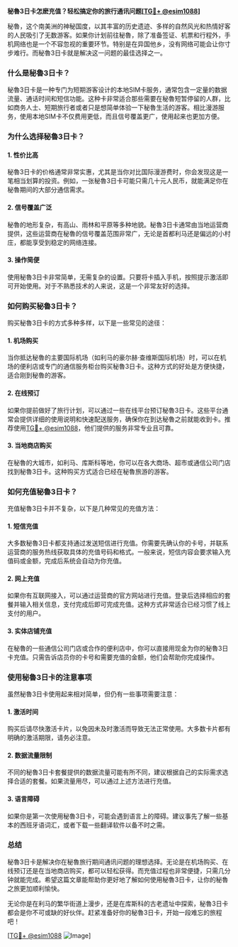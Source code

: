 **秘魯3日卡怎麽充值？轻松搞定你的旅行通讯问题[[TG💪+ @esim1088](https://t.me/s/esim1088)]**

秘魯，这个南美洲的神秘国度，以其丰富的历史遗迹、多样的自然风光和热情好客的人民吸引了无数游客。如果你计划前往秘魯，除了准备签证、机票和行程外，手机网络也是一个不容忽视的重要环节。特别是在异国他乡，没有网络可能会让你寸步难行。而秘魯3日卡就是解决这一问题的最佳选择之一。

### 什么是秘魯3日卡？

秘魯3日卡是一种专门为短期游客设计的本地SIM卡服务，通常包含一定量的数据流量、通话时间和短信功能。这种卡非常适合那些需要在秘魯短暂停留的人群，比如商务人士、短期旅行者或者只是想简单体验一下秘魯生活的游客。相比漫游服务，使用本地SIM卡不仅费用更低，而且信号覆盖更广，使用起来也更加方便。

### 为什么选择秘魯3日卡？

#### 1. **性价比高**
   秘魯3日卡的价格通常非常实惠，尤其是当你对比国际漫游费时，你会发现这是一笔相当划算的投资。例如，一张秘魯3日卡可能只需几十元人民币，就能满足你在秘魯期间的大部分通信需求。

#### 2. **信号覆盖广泛**
   秘魯的地形复杂，有高山、雨林和平原等多种地貌。秘魯3日卡通常由当地运营商提供，这些运营商在秘魯的信号覆盖范围非常广，无论是首都利马还是偏远的小村庄，都能享受到稳定的网络连接。

#### 3. **操作简便**
   使用秘魯3日卡非常简单，无需复杂的设置。只要将卡插入手机，按照提示激活即可开始使用。对于不熟悉技术的人来说，这是一个非常友好的选择。

### 如何购买秘魯3日卡？

购买秘魯3日卡的方式多种多样，以下是一些常见的途径：

#### 1. **机场购买**
   当你抵达秘魯的主要国际机场（如利马的豪尔赫·查维斯国际机场）时，可以在机场的便利店或专门的通信服务柜台购买秘魯3日卡。这种方式的好处是方便快捷，适合刚到秘魯的游客。

#### 2. **在线预订**
   如果你提前做好了旅行计划，可以通过一些在线平台预订秘魯3日卡。这些平台通常会提供详细的使用说明和快速配送服务，确保你在到达秘魯之前就能收到卡。推荐使用[TG💪+ @esim1088](https://t.me/s/esim1088)，他们提供的服务非常专业且可靠。

#### 3. **当地商店购买**
   在秘魯的大城市，如利马、库斯科等地，你可以在各大商场、超市或通信公司门店找到秘魯3日卡。这种购买方式适合已经在秘魯旅游的游客。

### 如何充值秘魯3日卡？

充值秘魯3日卡并不复杂，以下是几种常见的充值方法：

#### 1. **短信充值**
   大多数秘魯3日卡都支持通过发送短信进行充值。你需要先确认你的卡号，并联系运营商的服务热线获取具体的充值号码和格式。一般来说，短信内容会要求输入充值码或金额，完成后系统会自动为你充值。

#### 2. **网上充值**
   如果你有互联网接入，可以通过运营商的官方网站进行充值。登录后选择相应的套餐并输入相关信息，支付完成后即可完成充值。这种方式非常适合已经习惯了线上支付的用户。

#### 3. **实体店铺充值**
   在秘魯的一些通信公司门店或合作的便利店中，你可以直接用现金为你的秘魯3日卡充值。只需告诉店员你的卡号和需要充值的金额，他们会帮助你完成操作。

### 使用秘魯3日卡的注意事项

虽然秘魯3日卡使用起来相对简单，但仍有一些事项需要注意：

#### 1. **激活时间**
   购买后请尽快激活卡片，以免因未及时激活而导致无法正常使用。大多数卡片都有明确的激活期限，请务必注意。

#### 2. **数据流量限制**
   不同的秘魯3日卡套餐提供的数据流量可能有所不同，建议根据自己的实际需求选择合适的套餐。如果流量用尽，可以通过上述方法进行充值。

#### 3. **语言障碍**
   如果你是第一次使用秘魯3日卡，可能会遇到语言上的障碍。建议事先了解一些基本的西班牙语词汇，或者下载一些翻译软件以备不时之需。

### 总结

秘魯3日卡是解决你在秘魯旅行期间通讯问题的理想选择。无论是在机场购买、在线预订还是在当地商店购买，都可以轻松获得。而充值过程也非常便捷，只需几分钟就能完成。希望这篇文章能帮助你更好地了解如何使用秘魯3日卡，让你的秘魯之旅更加顺利愉快。

无论你是在利马的繁华街道上漫步，还是在库斯科的古老遗址中探索，秘魯3日卡都会是你不可或缺的好伙伴。赶紧准备好你的秘魯3日卡，开始一段难忘的旅程吧！

[[TG💪+ @esim1088](https://t.me/s/esim1088) ![Image](https://i.postimg.cc/4NQfJmqS/Snipaste-2025-05-13-00-14-12.png)]